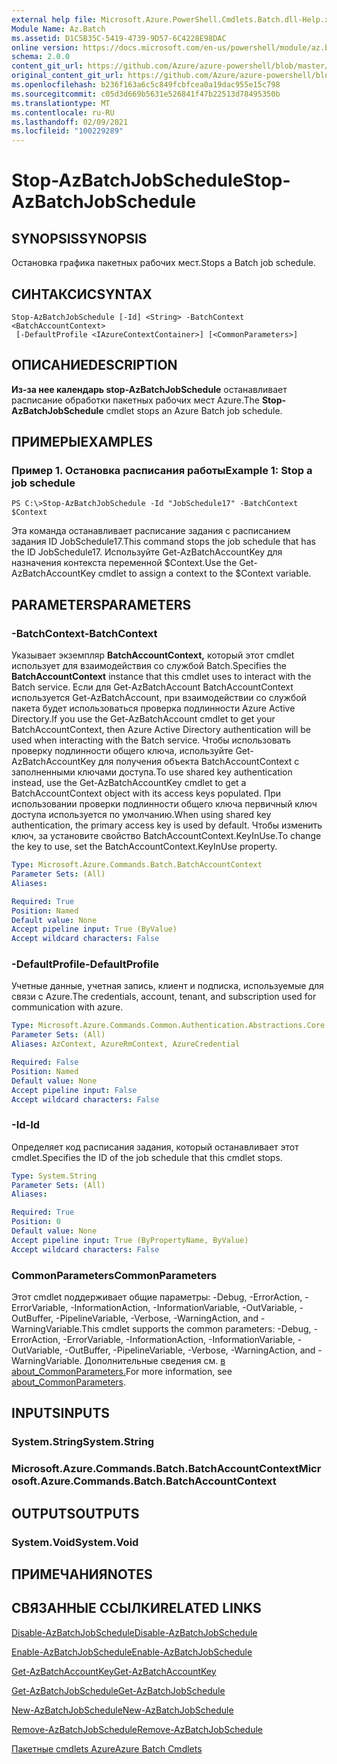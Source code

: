 ```yaml
---
external help file: Microsoft.Azure.PowerShell.Cmdlets.Batch.dll-Help.xml
Module Name: Az.Batch
ms.assetid: D1C5B35C-5419-4739-9D57-6C4228E98DAC
online version: https://docs.microsoft.com/en-us/powershell/module/az.batch/stop-azbatchjobschedule
schema: 2.0.0
content_git_url: https://github.com/Azure/azure-powershell/blob/master/src/Batch/Batch/help/Stop-AzBatchJobSchedule.md
original_content_git_url: https://github.com/Azure/azure-powershell/blob/master/src/Batch/Batch/help/Stop-AzBatchJobSchedule.md
ms.openlocfilehash: b236f163a6c5c849fcbfcea0a19dac955e15c798
ms.sourcegitcommit: c05d3d669b5631e526841f47b22513d78495350b
ms.translationtype: MT
ms.contentlocale: ru-RU
ms.lasthandoff: 02/09/2021
ms.locfileid: "100229289"
---
```

# <span data-ttu-id="bba26-101">Stop-AzBatchJobSchedule</span><span class="sxs-lookup"><span data-stu-id="bba26-101">Stop-AzBatchJobSchedule</span></span>

## <span data-ttu-id="bba26-102">SYNOPSIS</span><span class="sxs-lookup"><span data-stu-id="bba26-102">SYNOPSIS</span></span>
<span data-ttu-id="bba26-103">Остановка графика пакетных рабочих мест.</span><span class="sxs-lookup"><span data-stu-id="bba26-103">Stops a Batch job schedule.</span></span>

## <span data-ttu-id="bba26-104">СИНТАКСИС</span><span class="sxs-lookup"><span data-stu-id="bba26-104">SYNTAX</span></span>

```
Stop-AzBatchJobSchedule [-Id] <String> -BatchContext <BatchAccountContext>
 [-DefaultProfile <IAzureContextContainer>] [<CommonParameters>]
```

## <span data-ttu-id="bba26-105">ОПИСАНИЕ</span><span class="sxs-lookup"><span data-stu-id="bba26-105">DESCRIPTION</span></span>
<span data-ttu-id="bba26-106">**Из-за нее календарь stop-AzBatchJobSchedule** останавливает расписание обработки пакетных рабочих мест Azure.</span><span class="sxs-lookup"><span data-stu-id="bba26-106">The **Stop-AzBatchJobSchedule** cmdlet stops an Azure Batch job schedule.</span></span>

## <span data-ttu-id="bba26-107">ПРИМЕРЫ</span><span class="sxs-lookup"><span data-stu-id="bba26-107">EXAMPLES</span></span>

### <span data-ttu-id="bba26-108">Пример 1. Остановка расписания работы</span><span class="sxs-lookup"><span data-stu-id="bba26-108">Example 1: Stop a job schedule</span></span>
```
PS C:\>Stop-AzBatchJobSchedule -Id "JobSchedule17" -BatchContext $Context
```

<span data-ttu-id="bba26-109">Эта команда останавливает расписание задания с расписанием задания ID JobSchedule17.</span><span class="sxs-lookup"><span data-stu-id="bba26-109">This command stops the job schedule that has the ID JobSchedule17.</span></span>
<span data-ttu-id="bba26-110">Используйте Get-AzBatchAccountKey для назначения контекста переменной $Context.</span><span class="sxs-lookup"><span data-stu-id="bba26-110">Use the Get-AzBatchAccountKey cmdlet to assign a context to the $Context variable.</span></span>

## <span data-ttu-id="bba26-111">PARAMETERS</span><span class="sxs-lookup"><span data-stu-id="bba26-111">PARAMETERS</span></span>

### <span data-ttu-id="bba26-112">-BatchContext</span><span class="sxs-lookup"><span data-stu-id="bba26-112">-BatchContext</span></span>
<span data-ttu-id="bba26-113">Указывает экземпляр **BatchAccountContext,** который этот cmdlet использует для взаимодействия со службой Batch.</span><span class="sxs-lookup"><span data-stu-id="bba26-113">Specifies the **BatchAccountContext** instance that this cmdlet uses to interact with the Batch service.</span></span>
<span data-ttu-id="bba26-114">Если для Get-AzBatchAccount BatchAccountContext используется Get-AzBatchAccount, при взаимодействии со службой пакета будет использоваться проверка подлинности Azure Active Directory.</span><span class="sxs-lookup"><span data-stu-id="bba26-114">If you use the Get-AzBatchAccount cmdlet to get your BatchAccountContext, then Azure Active Directory authentication will be used when interacting with the Batch service.</span></span> <span data-ttu-id="bba26-115">Чтобы использовать проверку подлинности общего ключа, используйте Get-AzBatchAccountKey для получения объекта BatchAccountContext с заполненными ключами доступа.</span><span class="sxs-lookup"><span data-stu-id="bba26-115">To use shared key authentication instead, use the Get-AzBatchAccountKey cmdlet to get a BatchAccountContext object with its access keys populated.</span></span> <span data-ttu-id="bba26-116">При использовании проверки подлинности общего ключа первичный ключ доступа используется по умолчанию.</span><span class="sxs-lookup"><span data-stu-id="bba26-116">When using shared key authentication, the primary access key is used by default.</span></span> <span data-ttu-id="bba26-117">Чтобы изменить ключ, за установите свойство BatchAccountContext.KeyInUse.</span><span class="sxs-lookup"><span data-stu-id="bba26-117">To change the key to use, set the BatchAccountContext.KeyInUse property.</span></span>

```yaml
Type: Microsoft.Azure.Commands.Batch.BatchAccountContext
Parameter Sets: (All)
Aliases:

Required: True
Position: Named
Default value: None
Accept pipeline input: True (ByValue)
Accept wildcard characters: False
```

### <span data-ttu-id="bba26-118">-DefaultProfile</span><span class="sxs-lookup"><span data-stu-id="bba26-118">-DefaultProfile</span></span>
<span data-ttu-id="bba26-119">Учетные данные, учетная запись, клиент и подписка, используемые для связи с Azure.</span><span class="sxs-lookup"><span data-stu-id="bba26-119">The credentials, account, tenant, and subscription used for communication with azure.</span></span>

```yaml
Type: Microsoft.Azure.Commands.Common.Authentication.Abstractions.Core.IAzureContextContainer
Parameter Sets: (All)
Aliases: AzContext, AzureRmContext, AzureCredential

Required: False
Position: Named
Default value: None
Accept pipeline input: False
Accept wildcard characters: False
```

### <span data-ttu-id="bba26-120">-Id</span><span class="sxs-lookup"><span data-stu-id="bba26-120">-Id</span></span>
<span data-ttu-id="bba26-121">Определяет код расписания задания, который останавливает этот cmdlet.</span><span class="sxs-lookup"><span data-stu-id="bba26-121">Specifies the ID of the job schedule that this cmdlet stops.</span></span>

```yaml
Type: System.String
Parameter Sets: (All)
Aliases:

Required: True
Position: 0
Default value: None
Accept pipeline input: True (ByPropertyName, ByValue)
Accept wildcard characters: False
```

### <span data-ttu-id="bba26-122">CommonParameters</span><span class="sxs-lookup"><span data-stu-id="bba26-122">CommonParameters</span></span>
<span data-ttu-id="bba26-123">Этот cmdlet поддерживает общие параметры: -Debug, -ErrorAction, -ErrorVariable, -InformationAction, -InformationVariable, -OutVariable, -OutBuffer, -PipelineVariable, -Verbose, -WarningAction, and -WarningVariable.</span><span class="sxs-lookup"><span data-stu-id="bba26-123">This cmdlet supports the common parameters: -Debug, -ErrorAction, -ErrorVariable, -InformationAction, -InformationVariable, -OutVariable, -OutBuffer, -PipelineVariable, -Verbose, -WarningAction, and -WarningVariable.</span></span> <span data-ttu-id="bba26-124">Дополнительные сведения см. [в about_CommonParameters.](http://go.microsoft.com/fwlink/?LinkID=113216)</span><span class="sxs-lookup"><span data-stu-id="bba26-124">For more information, see [about_CommonParameters](http://go.microsoft.com/fwlink/?LinkID=113216).</span></span>

## <span data-ttu-id="bba26-125">INPUTS</span><span class="sxs-lookup"><span data-stu-id="bba26-125">INPUTS</span></span>

### <span data-ttu-id="bba26-126">System.String</span><span class="sxs-lookup"><span data-stu-id="bba26-126">System.String</span></span>

### <span data-ttu-id="bba26-127">Microsoft.Azure.Commands.Batch.BatchAccountContext</span><span class="sxs-lookup"><span data-stu-id="bba26-127">Microsoft.Azure.Commands.Batch.BatchAccountContext</span></span>

## <span data-ttu-id="bba26-128">OUTPUTS</span><span class="sxs-lookup"><span data-stu-id="bba26-128">OUTPUTS</span></span>

### <span data-ttu-id="bba26-129">System.Void</span><span class="sxs-lookup"><span data-stu-id="bba26-129">System.Void</span></span>

## <span data-ttu-id="bba26-130">ПРИМЕЧАНИЯ</span><span class="sxs-lookup"><span data-stu-id="bba26-130">NOTES</span></span>

## <span data-ttu-id="bba26-131">СВЯЗАННЫЕ ССЫЛКИ</span><span class="sxs-lookup"><span data-stu-id="bba26-131">RELATED LINKS</span></span>

[<span data-ttu-id="bba26-132">Disable-AzBatchJobSchedule</span><span class="sxs-lookup"><span data-stu-id="bba26-132">Disable-AzBatchJobSchedule</span></span>](./Disable-AzBatchJobSchedule.md)

[<span data-ttu-id="bba26-133">Enable-AzBatchJobSchedule</span><span class="sxs-lookup"><span data-stu-id="bba26-133">Enable-AzBatchJobSchedule</span></span>](./Enable-AzBatchJobSchedule.md)

[<span data-ttu-id="bba26-134">Get-AzBatchAccountKey</span><span class="sxs-lookup"><span data-stu-id="bba26-134">Get-AzBatchAccountKey</span></span>](./Get-AzBatchAccountKey.md)

[<span data-ttu-id="bba26-135">Get-AzBatchJobSchedule</span><span class="sxs-lookup"><span data-stu-id="bba26-135">Get-AzBatchJobSchedule</span></span>](./Get-AzBatchJobSchedule.md)

[<span data-ttu-id="bba26-136">New-AzBatchJobSchedule</span><span class="sxs-lookup"><span data-stu-id="bba26-136">New-AzBatchJobSchedule</span></span>](./New-AzBatchJobSchedule.md)

[<span data-ttu-id="bba26-137">Remove-AzBatchJobSchedule</span><span class="sxs-lookup"><span data-stu-id="bba26-137">Remove-AzBatchJobSchedule</span></span>](./Remove-AzBatchJobSchedule.md)

[<span data-ttu-id="bba26-138">Пакетные cmdlets Azure</span><span class="sxs-lookup"><span data-stu-id="bba26-138">Azure Batch Cmdlets</span></span>](/powershell/module/Az.Batch/)
